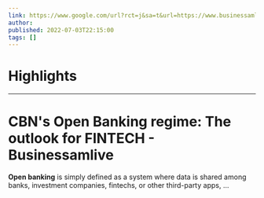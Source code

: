 ```yaml
---
link: https://www.google.com/url?rct=j&sa=t&url=https://www.businessamlive.com/cbns-open-banking-regime-the-outlook-for-fintech/&ct=ga&cd=CAIyHzVmNjkxZDEzNTU2NWU1MTc6Y29tLmJyOnB0OkJSOkw&usg=AOvVaw2iZOO2xt_lNwxHkNwKB-ka
author:  
published: 2022-07-03T22:15:00
tags: []
---
```

# Highlights


---
# CBN&#39;s <b>Open Banking</b> regime: The outlook for FINTECH - Businessamlive
**Open banking** is simply defined as a system where data is shared among banks, investment companies, fintechs, or other third-party apps, ...